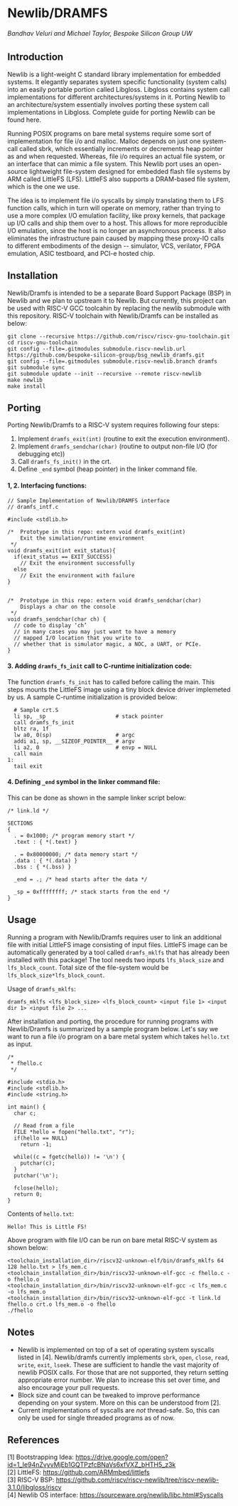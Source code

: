 # Newlib/DRAMFS  
###### Bandhav Veluri and Michael Taylor, Bespoke Silicon Group UW  

## Introduction

Newlib is a light-weight C standard library implementation for embedded systems. It elegantly separates system specific functionality (system calls) into an easily portable portion called Libgloss. Libgloss contains system call implementations for different architectures/systems in it. Porting Newlib to an architecture/system essentially involves porting these system call implementations in Libgloss. Complete guide for porting Newlib can be found here.

Running POSIX programs on bare metal systems require some sort of implementation for file i/o and malloc. Malloc depends on just one system-call called sbrk, which essentially increments or decrements heap pointer as and when requested. Whereas, file i/o requires an actual file system, or an interface that can mimic a file system. This Newlib port uses an open-source lightweight file-system designed for embedded flash file systems by ARM called LittleFS (LFS). LittleFS also supports a DRAM-based file system, which is the one we use. 

The idea is to implement file i/o syscalls by simply translating them to LFS function calls, which in turn will operate on memory, rather than trying to use a more complex I/O emulation facility, like proxy kernels, that package up I/O calls and ship them over to a host. This allows for more reproducible I/O emulation, since the host is no longer an asynchronous process. It also eliminates the infrastructure pain caused by mapping these proxy-IO calls to different embodiments of the design -- simulator, VCS, verilator, FPGA emulation, ASIC testboard, and PCI-e hosted chip.

## Installation

Newlib/Dramfs is intended to be a separate Board Support Package (BSP) in Newlib and we plan to upstream it to Newlib. But currently, this project can be used with RISC-V GCC toolcahin by replacing the newlib submodule with this repository. RISC-V toolchain with Newlib/Dramfs can be installed as below:

```
git clone --recursive https://github.com/riscv/riscv-gnu-toolchain.git
cd riscv-gnu-toolchain
git config --file=.gitmodules submodule.riscv-newlib.url https://github.com/bespoke-silicon-group/bsg_newlib_dramfs.git
git config --file=.gitmodules submodule.riscv-newlib.branch dramfs
git submodule sync
git submodule update --init --recursive --remote riscv-newlib
make newlib
make install
```

## Porting

Porting Newlib/Dramfs to a RISC-V system requires following four steps:
1. Implement `dramfs_exit(int)` (routine to exit the execution environment). 
2. Implement `dramfs_sendchar(char)` (routine to output non-file I/O (for debugging etc))
3. Call `dramfs_fs_init()` in the crt.
4. Define `_end` symbol (heap pointer) in the linker command file.

#### 1, 2. Interfacing functions:
```
// Sample Implementation of Newlib/DRAMFS interface
// dramfs_intf.c

#include <stdlib.h>

/*  Prototype in this repo: extern void dramfs_exit(int)
    Exit the simulation/runtime environment
 */
void dramfs_exit(int exit_status){
  if(exit_status == EXIT_SUCCESS)
    // Exit the environment successfully
  else
    // Exit the environment with failure
}


/*  Prototype in this repo: extern void dramfs_sendchar(char)
    Displays a char on the console
 */
void dramfs_sendchar(char ch) {
  // code to display ‘ch’
  // in many cases you may just want to have a memory
  // mapped I/O location that you write to
  // whether that is simulator magic, a NOC, a UART, or PCIe.
}
```

#### 3. Adding `dramfs_fs_init` call to C-runtime initialization code:

The function `dramfs_fs_init` has to called before calling the main. This steps mounts the LittleFS image using a tiny block device driver implemeted by us. A sample C-runtime initialization is provided below:

```
  # Sample crt.S
  li sp, _sp                      # stack pointer
  call dramfs_fs_init
  bltz ra, 1f
  lw a0, 0(sp)                    # argc
  addi a1, sp, __SIZEOF_POINTER__ # argv
  li a2, 0                        # envp = NULL
  call main
1:
  tail exit
```

#### 4. Defining `_end` symbol in the linker command file:

This can be done as shown in the sample linker script below:

```
/* link.ld */

SECTIONS
{
  . = 0x1000; /* program memory start */
  .text : { *(.text) }
  
  . = 0x80000000; /* data memory start */
  .data : { *(.data) }
  .bss : { *(.bss) }
  
  _end = .; /* head starts after the data */

  _sp = 0xffffffff; /* stack starts from the end */
}
```

## Usage

Running a program with Newlib/Dramfs requires user to link an additional file with initial LittleFS image consisting of input files. LittleFS image can be automatically generated by a tool called `dramfs_mklfs` that has already been installed with this package! The tool needs two inputs `lfs_block_size` and `lfs_block_count`. Total size of the file-system would be `lfs_block_size*lfs_block_count`.

Usage of `dramfs_mklfs`:
```
dramfs_mklfs <lfs_block_size> <lfs_block_count> <input file 1> <input dir 1> <input file 2> ...
```

After installation and porting, the procedure for running programs with Newlib/Dramfs is summarized by a sample program below. Let's say we want to run a file i/o program on a bare metal system which takes `hello.txt` as input.

```
/*
 * fhello.c
 */

#include <stdio.h>
#include <stdlib.h>
#include <string.h>

int main() {
  char c;

  // Read from a file
  FILE *hello = fopen("hello.txt", "r");
  if(hello == NULL)
    return -1;

  while((c = fgetc(hello)) != '\n') {
    putchar(c);
  }
  putchar('\n');

  fclose(hello);
  return 0;
}
```

Contents of `hello.txt`:
```
Hello! This is Little FS!
```

Above program with file I/O can be run on bare metal RISC-V system as shown below:
```
<toolchain_installation_dir>/riscv32-unknown-elf/bin/dramfs_mklfs 64 128 hello.txt > lfs_mem.c
<toolchain_installation_dir>/bin/riscv32-unknown-elf-gcc -c fhello.c -o fhello.o
<toolchain_installation_dir>/bin/riscv32-unknown-elf-gcc -c lfs_mem.c -o lfs_mem.o
<toolchain_installation_dir>/bin/riscv32-unknown-elf-gcc -t link.ld fhello.o crt.o lfs_mem.o -o fhello
./fhello
```

## Notes

- Newlib is implemented on top of a set of operating system syscalls listed in [4]. Newlib/dramfs currently implements `sbrk`, `open`, `close`, `read`, `write`, `exit`, `lseek`. These are sufficient to handle the vast majority of newlib POSIX calls. For those that are not supported, they return setting appropriate error number. We plan to increase this set over time, and also encourage your pull requests.
- Block size and count can be tweaked to improve performance depending on your system. More on this can be understood from [2].
- Current implementations of syscalls are *not* thread-safe. So, this can only be used for single threaded programs as of now.

## References

[1] Bootstrapping Idea: https://drive.google.com/open?id=1_Ie94nZvyvMjEb1GQTPzfcBNaVs6xfVXZ_bHTH5_z3k  
[2] LittleFS: https://github.com/ARMmbed/littlefs  
[3] RISC-V BSP: https://github.com/riscv/riscv-newlib/tree/riscv-newlib-3.1.0/libgloss/riscv  
[4] Newlib OS interface: https://sourceware.org/newlib/libc.html#Syscalls
